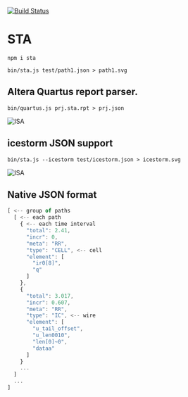 [![Build Status](https://travis-ci.org/drom/sta.svg?branch=master)](https://travis-ci.org/drom/sta)
# STA

```
npm i sta

bin/sta.js test/path1.json > path1.svg
```

## Altera Quartus report parser.

```
bin/quartus.js prj.sta.rpt > prj.json
```

![ISA](https://rawgit.com/drom/sta/master/path1.svg)

## icestorm JSON support

```
bin/sta.js --icestorm test/icestorm.json > icestorm.svg
```

![ISA](https://rawgit.com/drom/sta/master/icestorm.svg)


## Native JSON format

```js
[ <-- group of paths
  [ <-- each path
    { <-- each time interval
      "total": 2.41,
      "incr": 0,
      "meta": "RR",
      "type": "CELL", <-- cell
      "element": [
        "ir0[8]",
        "q"
      ]
    },
    {
      "total": 3.017,
      "incr": 0.607,
      "meta": "RR",
      "type": "IC", <-- wire
      "element": [
        "u_tail_offset",
        "u_len0010",
        "len[0]~0",
        "dataa"
      ]
    }
    ...
  ]
  ...
]
```
